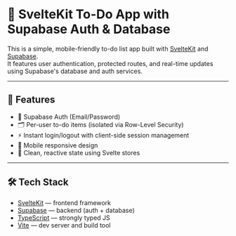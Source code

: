 # 📝 SvelteKit To-Do App with Supabase Auth & Database

This is a simple, mobile-friendly to-do list app built with [SvelteKit](https://kit.svelte.dev/) and [Supabase](https://supabase.com/).  
It features user authentication, protected routes, and real-time updates using Supabase's database and auth services.

---

## 🚀 Features

- 🔐 Supabase Auth (Email/Password)
- 🗂️ Per-user to-do items (isolated via Row-Level Security)
- ⚡ Instant login/logout with client-side session management
- 📱 Mobile responsive design
- 🧠 Clean, reactive state using Svelte stores

---

## 🛠️ Tech Stack

- [SvelteKit](https://kit.svelte.dev/) — frontend framework
- [Supabase](https://supabase.com/) — backend (auth + database)
- [TypeScript](https://www.typescriptlang.org/) — strongly typed JS
- [Vite](https://vitejs.dev/) — dev server and build tool
